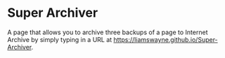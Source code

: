 # Super Archiver
A page that allows you to archive three backups of a page to Internet Archive by simply typing in a URL at https://liamswayne.github.io/Super-Archiver.

